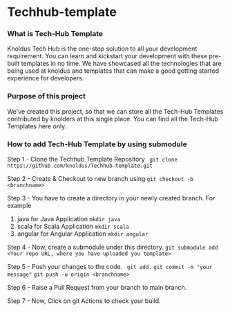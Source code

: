 # Techhub-template

### What is Tech-Hub Template 
 Knoldus Tech Hub is the one-stop solution to all your development requirement. You can learn and kickstart your development with these pre-built templates in no time. We have showcased all the technologies that are being used at knoldus and templates that can  make a good getting started experience for developers.
 
###  Purpose of this project
We've created this project, so that we can store all the Tech-Hub Templates contributed by knolders at this single place. You can find all the Tech-Hub Templates here only. 

### How to add Tech-Hub Template by using submodule

Step 1 - Clone the Techhub Template Repository
  ``` git clone https://github.com/knoldus/Techhub-template.git```
  
Step 2 - Create & Checkout to new branch using 
  ```git checkout -b <branchname> ```
  
Step 3 - You have to create a directory in your newly created branch. 
  For example
  1. java for Java Application 
  	```mkdir java```
  2. scala for Scala Application 
  	```mkdir scala```
  3. angular for Angular Application
  	```mkdir angular```
  	
Step 4 - Now, create a submodule under this directory.
	```git submodule add <Your repo URL, where you have uploaded you template>```
	
Step 5 - Push your changes to the code.
	``` git add.```
	```git commit -m "your message"```
	```git push -u origin <branchname>```

Step 6 - Raise a Pull Request from your branch to main branch.

Step 7 - Now, Click on git Actions to check your build. 